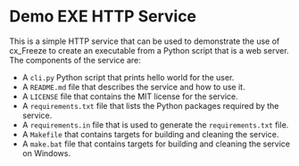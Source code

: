 Demo EXE HTTP Service
=====================

This is a simple HTTP service that can be used to demonstrate the use of cx_Freeze to create an executable from a Python script that is a web server. The components of the service are:

- A `cli.py` Python script that prints hello world for the user.
- A `README.md` file that describes the service and how to use it.
- A `LICENSE` file that contains the MIT license for the service.
- A `requirements.txt` file that lists the Python packages required by the service.
- A `requirements.in` file that is used to generate the `requirements.txt` file.
- A `Makefile` that contains targets for building and cleaning the service.
- A `make.bat` file that contains targets for building and cleaning the service on Windows.
